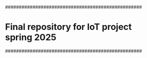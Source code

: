 ##################################################
#  Final repository for IoT project spring 2025  #
##################################################
